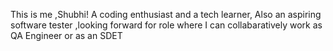 This is me ,Shubhi!
A coding enthusiast and a tech learner,
Also an aspiring software tester ,looking forward for role where I can collabaratively work as QA Engineer or as an SDET 
 
 
